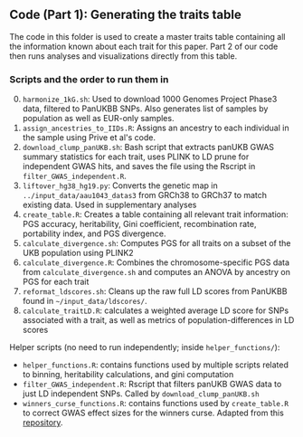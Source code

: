 ## Code (Part 1): Generating the traits table

The code in this folder is used to create a master traits table containing all the information known about each trait for this paper. Part 2 of our code then runs analyses and visualizations directly from this table.

### Scripts and the order to run them in

0. `harmonize_1kG.sh`: Used to download 1000 Genomes Project Phase3 data, filtered to PanUKBB SNPs. Also generates list of samples by population as well as EUR-only samples.
1. `assign_ancestries_to_IIDs.R`: Assigns an ancestry to each individual in the sample using Prive et al's code.
2. `download_clump_panUKB.sh`: Bash script that extracts panUKB GWAS summary statistics for each trait, uses PLINK to LD prune for independent GWAS hits, and saves the file using the Rscript in `filter_GWAS_independent.R`.
3. `liftover_hg38_hg19.py`: Converts the genetic map in `../input_data/aau1043_datas3` from GRCh38 to GRCh37 to match existing data. Used in supplementary analyses
4. `create_table.R`: Creates a table containing all relevant trait information: PGS accuracy, heritability, Gini coefficient, recombination rate, portability index, and PGS divergence.
5. `calculate_divergence.sh`: Computes PGS for all traits on a subset of the UKB population using PLINK2
6. `calculate_divergence.R`: Combines the chromosome-specific PGS data from `calculate_divergence.sh` and computes an ANOVA by ancestry on PGS for each trait
7. `reformat_ldscores.sh`: Cleans up the raw full LD scores from PanUKBB found in `~/input_data/ldscores/`.
8. `calculate_traitLD.R`: calculates a weighted average LD score for SNPs associated with a trait, as well as metrics of population-differences in LD scores

Helper scripts (no need to run independently; inside `helper_functions/`):
- `helper_functions.R`: contains functions used by multiple scripts related to binning, heritability calculations, and gini computation
- `filter_GWAS_independent.R`: Rscript that filters panUKB GWAS data to just LD independent SNPs. Called by `download_clump_panUKB.sh`
- `winners_curse_functions.R`: contains functions used by `create_table.R` to correct GWAS effect sizes for the winners curse. Adapted from this [repository](https://github.com/cpalmer718/gwas-winners-curse).